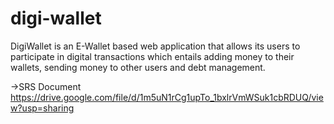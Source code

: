 # digi-wallet

DigiWallet is an E-Wallet based web application that allows its users to participate in digital transactions which entails adding money to their wallets, sending money to other users and debt management.

->SRS Document
https://drive.google.com/file/d/1m5uN1rCg1upTo_1bxlrVmWSuk1cbRDUQ/view?usp=sharing

